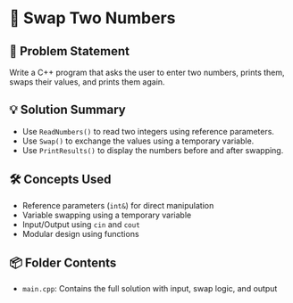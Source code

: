 # 🔄 Swap Two Numbers

## 🧩 Problem Statement
Write a C++ program that asks the user to enter two numbers, prints them, swaps their values, and prints them again.

## 💡 Solution Summary
- Use `ReadNumbers()` to read two integers using reference parameters.
- Use `Swap()` to exchange the values using a temporary variable.
- Use `PrintResults()` to display the numbers before and after swapping.

## 🛠️ Concepts Used
- Reference parameters (`int&`) for direct manipulation
- Variable swapping using a temporary variable
- Input/Output using `cin` and `cout`
- Modular design using functions

## 📦 Folder Contents
- `main.cpp`: Contains the full solution with input, swap logic, and output
